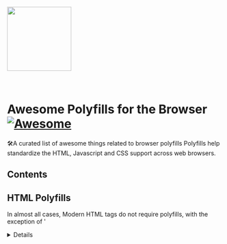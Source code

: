   <br>
    <img width="150" height="150" src="https://i.imgur.com/HCClYwF.png" />
  <br>
  <br>
  <br>
</p>

# Awesome Polyfills for the Browser [![Awesome](https://cdn.rawgit.com/sindresorhus/awesome/d7305f38d29fed78fa85652e3a63e154dd8e8829/media/badge.svg)](https://github.com/sindresorhus/awesome)
🛠️A curated list of awesome things related to browser polyfills
Polyfills help standardize the HTML, Javascript and CSS support across web browsers. 

## Contents

## HTML Polyfills
In almost all cases, Modern HTML tags do not require polyfills, with the exception of '<details>' and '<dialog>'. There might be some tags which are not officially reconized in all browsers, but are still supported (like '<time>').

### New HTML Tags Polyfills
Polyfill for new HTML Tags that are not supported in old browsers. This is where polyfilling makes the most sense!

### Uncommon HTML Tags Polyfills
Polyfills for HTML tags that are not as as common or not standardized across all major browsers.

 - <[details](https://github.com/rstacruz/details-polyfill)> Tag - ![#2aed11](https://placehold.it/12/2aed11/000000?text=+) `High Native Support` The details tag specifies details that the user can view or hide on demand. 
 - <[dialog](https://github.com/rstacruz/details-polyfill)> Tag - ![#f0cb13](https://placehold.it/12/f0cb13/000000?text=+) `Moderate Native Support` the dialog tag create a dialog box that can be displayed as a modal or a window to the user.
 
### Deprected HTML Tags Polyfills
Polyfills for deprected HTML tags that are no longer supported in modern browsers. 
*You should avoid using these tags*

 - <[Blink](https://github.com/contra/blink-polyfill)> Tag - ![#fa3e00](https://placehold.it/12/fa3e00/000000?text=+) `Obsolete` The blink tag flashes the enclosed text.





> Please don't hesitate to make a PR if you have more resources to share.
